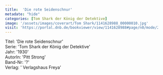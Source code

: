 ```yaml
---
title:  'Die rote Seidenschnur'
metadate: "hide"
categories: [Tom Shark der König der Detektive]
image: '/assets/images/coverart/Tom Shark/1141628988_00000010.jpg'
visit: 'https://portal.dnb.de/bookviewer/view/1141628988#page/n0/mode/2up'
---
```

Titel: 'Die rote Seidenschnur' <br>
Serie: 'Tom Shark der König der Detektive' <br>
Jahr: '1930' <br>
AutorIn: 'Pitt Strong' <br>
Band-Nr: '?' <br>
Verlag: ' Verlagshaus Freya'